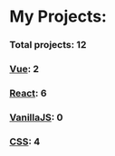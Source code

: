 # My Projects: 

### Total projects: 12

### [Vue](https://github.com/AndriiKot/Vue.git): 2
### [React](https://github.com/AndriiKot/React.git): 6
### [VanillaJS](https://github.com/AndriiKot/VanillaJS.git): 0
### [CSS](https://github.com/AndriiKot/CSS.git): 4
